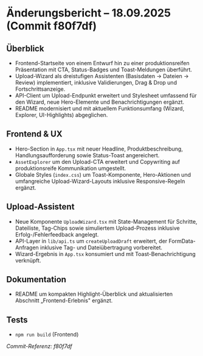 # Änderungsbericht – 18.09.2025 (Commit f80f7df)

## Überblick
- Frontend-Startseite von einem Entwurf hin zu einer produktionsreifen Präsentation mit CTA, Status-Badges und Toast-Meldungen überführt.
- Upload-Wizard als dreistufigen Assistenten (Basisdaten → Dateien → Review) implementiert, inklusive Validierungen, Drag & Drop und Fortschrittsanzeige.
- API-Client um Upload-Endpunkt erweitert und Stylesheet umfassend für den Wizard, neue Hero-Elemente und Benachrichtigungen ergänzt.
- README modernisiert und mit aktuellem Funktionsumfang (Wizard, Explorer, UI-Highlights) abgeglichen.

## Frontend & UX
- Hero-Section in `App.tsx` mit neuer Headline, Produktbeschreibung, Handlungsaufforderung sowie Status-Toast angereichert.
- `AssetExplorer` um den Upload-CTA erweitert und Copywriting auf produktionsreife Kommunikation umgestellt.
- Globale Styles (`index.css`) um Toast-Komponente, Hero-Aktionen und umfangreiche Upload-Wizard-Layouts inklusive Responsive-Regeln ergänzt.

## Upload-Assistent
- Neue Komponente `UploadWizard.tsx` mit State-Management für Schritte, Dateiliste, Tag-Chips sowie simuliertem Upload-Prozess inklusive Erfolg-/Fehlerfeedback angelegt.
- API-Layer in `lib/api.ts` um `createUploadDraft` erweitert, der FormData-Anfragen inklusive Tag- und Dateiübertragung vorbereitet.
- Wizard-Ergebnis in `App.tsx` konsumiert und mit Toast-Benachrichtigung verknüpft.

## Dokumentation
- README um kompakten Highlight-Überblick und aktualisierten Abschnitt „Frontend-Erlebnis" ergänzt.

## Tests
- `npm run build` (Frontend)

_Commit-Referenz: f80f7df_

